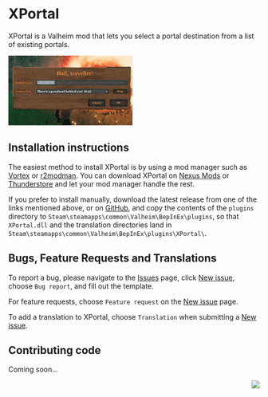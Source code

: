 # XPortal 

 XPortal is a Valheim mod that lets you select a portal destination from a list of existing portals.

 <img src="https://raw.githubusercontent.com/SpikeHimself/XPortal/main/images/controller.gif" height="140" />

## Installation instructions

The easiest method to install XPortal is by using a mod manager such as [Vortex](https://www.nexusmods.com/site/mods/1) or [r2modman](https://valheim.thunderstore.io/package/ebkr/r2modman/). You can download XPortal on [Nexus Mods](https://www.nexusmods.com/valheim/mods/2239) or [Thunderstore](https://valheim.thunderstore.io/package/SpikeHimself/XPortal/) and let your mod manager handle the rest.

If you prefer to install manually, download the latest release from one of the links mentioned above, or on [GitHub](https://github.com/SpikeHimself/XPortal/releases), and copy the contents of the `plugins` directory to `Steam\steamapps\common\Valheim\BepInEx\plugins`, so that `XPortal.dll` and the translation directories land in `Steam\steamapps\common\Valheim\BepInEx\plugins\XPortal\`.

## Bugs, Feature Requests and Translations

To report a bug, please navigate to the [Issues](https://github.com/SpikeHimself/XPortal/issues) page, click [New issue](https://github.com/SpikeHimself/XPortal/issues/new/choose), choose `Bug report`, and fill out the template.

For feature requests, choose `Feature request` on the [New issue](https://github.com/SpikeHimself/XPortal/issues/new/choose) page.

To add a translation to XPortal, choose `Translation` when submitting a [New issue](https://github.com/SpikeHimself/XPortal/issues/new/choose).

## Contributing code

Coming soon...

[<img src="https://cdn.buymeacoffee.com/buttons/v2/default-yellow.png" height="40" align="right" />](https://www.buymeacoffee.com/SpikeHimself)
